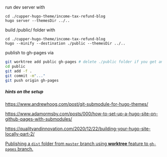 run dev server with 

```
cd ./cupper-hugo-theme/income-tax-refund-blog
hugo server --themesDir ../..
```


build /public/ folder with

```
cd ./cupper-hugo-theme/income-tax-refund-blog
hugo --minify --destination ./public --themesDir ../..
```

publish to gh-pages via

```bash
git worktree add public gh-pages # delete ./public folder if you get an error message and build again before commiting 
cd public
git add -f .
git commit -m"..."
git push origin gh-pages
```

##### hints on the setup

https://www.andrewhoog.com/post/git-submodule-for-hugo-themes/

https://www.adamormsby.com/posts/000/how-to-set-up-a-hugo-site-on-github-pages-with-submodules/

https://qualityandinnovation.com/2020/12/22/building-your-hugo-site-locally-part-2/

[Publishing a `dist` folder from `master` branch using **worktree** feature to `gh-pages` branch.](https://gist.github.com/lajlev/4b1d0207f87d0a8e9cf20fc78a6fd60a)